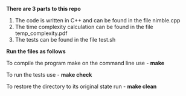 **There are 3 parts to this repo**

1. The code is written in C++ and can be found in the file nimble.cpp 
2. The time complexity calculation can be found in the file temp_complexity.pdf 
3. The tests can be found in the file test.sh 

**Run the files as follows**

To compile the program make on the command line use - **make** 

To run the tests use - **make check** 

To restore the directory to its original state run - **make clean**
